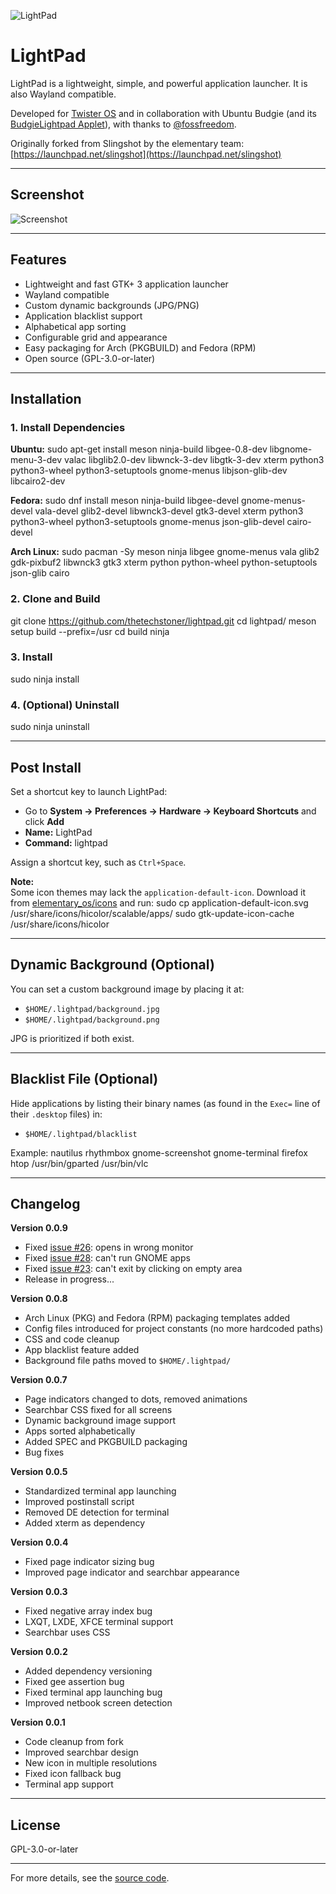 ![LightPad](https://raw.githubusercontent.com/thetechstoner/lightpad/master/logo.png)

# LightPad

LightPad is a lightweight, simple, and powerful application launcher. It is also Wayland compatible.

Developed for [Twister OS](https://twisteros.com/) and in collaboration with Ubuntu Budgie (and its [BudgieLightpad Applet](https://github.com/ubuntubudgie/budgie-lightpad-applet)), with thanks to [@fossfreedom](https://github.com/fossfreedom).

Originally forked from Slingshot by the elementary team:  
[https://launchpad.net/slingshot](https://launchpad.net/slingshot)

---

## Screenshot

![Screenshot](https://raw.githubusercontent.com/thetechstoner/lightpad/master/screenshot.png)

---

## Features

- Lightweight and fast GTK+ 3 application launcher
- Wayland compatible
- Custom dynamic backgrounds (JPG/PNG)
- Application blacklist support
- Alphabetical app sorting
- Configurable grid and appearance
- Easy packaging for Arch (PKGBUILD) and Fedora (RPM)
- Open source (GPL-3.0-or-later)

---

## Installation

### 1. Install Dependencies

**Ubuntu:**
sudo apt-get install meson ninja-build libgee-0.8-dev libgnome-menu-3-dev valac libglib2.0-dev libwnck-3-dev libgtk-3-dev xterm python3 python3-wheel python3-setuptools gnome-menus libjson-glib-dev libcairo2-dev

**Fedora:**
sudo dnf install meson ninja-build libgee-devel gnome-menus-devel vala-devel glib2-devel libwnck3-devel gtk3-devel xterm python3 python3-wheel python3-setuptools gnome-menus json-glib-devel cairo-devel

**Arch Linux:**
sudo pacman -Sy meson ninja libgee gnome-menus vala glib2 gdk-pixbuf2 libwnck3 gtk3 xterm python python-wheel python-setuptools json-glib cairo

### 2. Clone and Build

git clone https://github.com/thetechstoner/lightpad.git
cd lightpad/
meson setup build --prefix=/usr
cd build
ninja

### 3. Install

sudo ninja install

### 4. (Optional) Uninstall

sudo ninja uninstall

---

## Post Install

Set a shortcut key to launch LightPad:

- Go to **System → Preferences → Hardware → Keyboard Shortcuts** and click **Add**
- **Name:** LightPad  
- **Command:** lightpad

Assign a shortcut key, such as `Ctrl+Space`.

**Note:**  
Some icon themes may lack the `application-default-icon`. Download it from [elementary_os/icons](https://github.com/elementary/icons/blob/master/apps/128/application-default-icon.svg) and run:
sudo cp application-default-icon.svg /usr/share/icons/hicolor/scalable/apps/
sudo gtk-update-icon-cache /usr/share/icons/hicolor

---

## Dynamic Background (Optional)

You can set a custom background image by placing it at:

- `$HOME/.lightpad/background.jpg`
- `$HOME/.lightpad/background.png`

JPG is prioritized if both exist.

---

## Blacklist File (Optional)

Hide applications by listing their binary names (as found in the `Exec=` line of their `.desktop` files) in:

- `$HOME/.lightpad/blacklist`

Example:
nautilus
rhythmbox
gnome-screenshot
gnome-terminal
firefox
htop
/usr/bin/gparted
/usr/bin/vlc

---

## Changelog

**Version 0.0.9**
- Fixed [issue #26](https://github.com/libredeb/lightpad/issues/26): opens in wrong monitor
- Fixed [issue #28](https://github.com/libredeb/lightpad/issues/28): can't run GNOME apps
- Fixed [issue #23](https://github.com/libredeb/lightpad/issues/23): can't exit by clicking on empty area
- Release in progress...

**Version 0.0.8**
- Arch Linux (PKG) and Fedora (RPM) packaging templates added
- Config files introduced for project constants (no more hardcoded paths)
- CSS and code cleanup
- App blacklist feature added
- Background file paths moved to `$HOME/.lightpad/`

**Version 0.0.7**
- Page indicators changed to dots, removed animations
- Searchbar CSS fixed for all screens
- Dynamic background image support
- Apps sorted alphabetically
- Added SPEC and PKGBUILD packaging
- Bug fixes

**Version 0.0.5**
- Standardized terminal app launching
- Improved postinstall script
- Removed DE detection for terminal
- Added xterm as dependency

**Version 0.0.4**
- Fixed page indicator sizing bug
- Improved page indicator and searchbar appearance

**Version 0.0.3**
- Fixed negative array index bug
- LXQT, LXDE, XFCE terminal support
- Searchbar uses CSS

**Version 0.0.2**
- Added dependency versioning
- Fixed gee assertion bug
- Fixed terminal app launching bug
- Improved netbook screen detection

**Version 0.0.1**
- Code cleanup from fork
- Improved searchbar design
- New icon in multiple resolutions
- Fixed icon fallback bug
- Terminal app support

---

## License

GPL-3.0-or-later

---

For more details, see the [source code](https://github.com/thetechstoner/lightpad).
